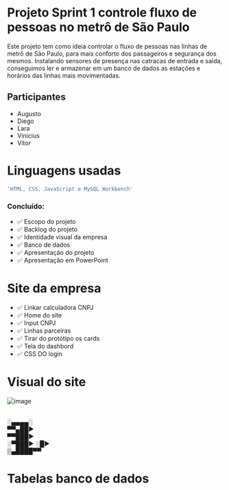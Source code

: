 # Projeto Sprint 1 controle fluxo de pessoas no metrô de São Paulo

Este projeto tem como ideia controlar o fluxo de pessoas nas linhas de metrô de São Paulo, para mais conforto dos passageiros e segurança dos mesmos. Instalando sensores de presença nas catracas de entrada e saída, conseguimos ler e armazenar em um banco de dados as estações e horários das linhas mais movimentadas.

## Participantes

- Augusto
- Diego
- Lara
- Vinicius
- Vitor

# Linguagens usadas
```bash
'HTML, CSS, JavaScript e MySQL Workbench'
```

### Concluído:
- ✅ Escopo do projeto
- ✅ Backlog do projeto
- ✅ Identidade visual da empresa
- ✅ Banco de dados
- ✅ Apresentação do projeto
- ✅ Apresentação em PowerPoint


# Site da empresa

- ✅ Linkar calculadora CNPJ
- ✅ Home do site
- ✅ Input CNPJ
- ✅ Linhas parceiras 
- ✅ Tirar do protótipo os cards
- ✅ Tela do dashbord
- ✅ CSS DO login

# Visual do site



![image](https://user-images.githubusercontent.com/84856203/139486636-342bfd09-1e5a-4a4a-858c-2f45bb009d35.png) <br> <br>



░▄▄▄▄░ <br>
▀▀▄██► <br>
▀▀███► <br>
░▀███► ░█► <br>
▒▄████▀▀ <br>



# Tabelas banco de dados



